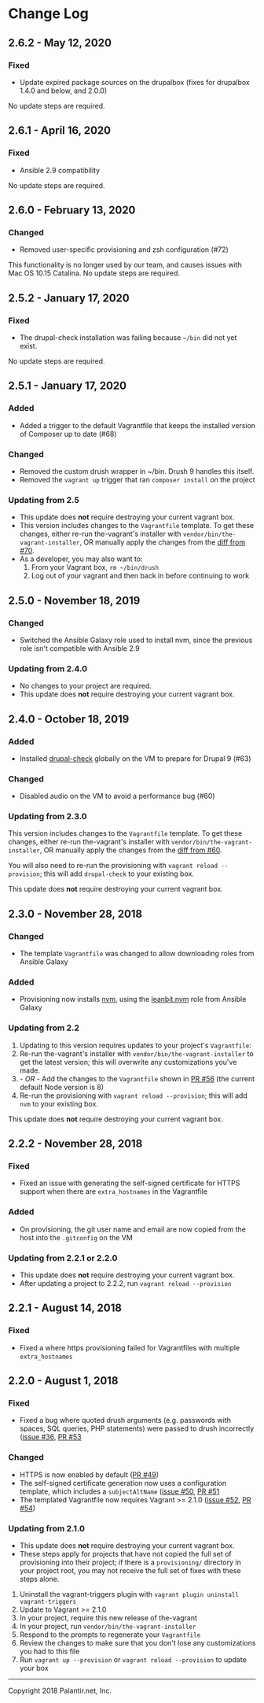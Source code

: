 # Change Log

## 2.6.2 - May 12, 2020

### Fixed

* Update expired package sources on the drupalbox (fixes for drupalbox 1.4.0 and below, and 2.0.0)

No update steps are required.

## 2.6.1 - April 16, 2020

### Fixed

* Ansible 2.9 compatibility

No update steps are required.

## 2.6.0 - February 13, 2020

### Changed

* Removed user-specific provisioning and zsh configuration (#72)

This functionality is no longer used by our team, and causes issues with Mac OS 10.15 Catalina. No update steps are required.

## 2.5.2 - January 17, 2020

### Fixed

* The drupal-check installation was failing because `~/bin` did not yet exist.

No update steps are required.

## 2.5.1 - January 17, 2020

### Added

* Added a trigger to the default Vagrantfile that keeps the installed version of Composer up to date (#68)

### Changed

* Removed the custom drush wrapper in ~/bin. Drush 9 handles this itself.
* Removed the `vagrant up` trigger that ran `composer install` on the project

### Updating from 2.5

* This update does **not** require destroying your current vagrant box.
* This version includes changes to the `Vagrantfile` template. To get these changes, either re-run the-vagrant's installer with `vendor/bin/the-vagrant-installer`, OR manually apply the changes from the [diff from #70](https://github.com/palantirnet/the-vagrant/pull/70/files).
* As a developer, you may also want to:
  1. From your Vagrant box, `rm ~/bin/drush`
  2. Log out of your vagrant and then back in before continuing to work

## 2.5.0 - November 18, 2019

### Changed

* Switched the Ansible Galaxy role used to install nvm, since the previous role isn't compatible with Ansible 2.9

### Updating from 2.4.0

* No changes to your project are required.
* This update does **not** require destroying your current vagrant box.

## 2.4.0 - October 18, 2019

### Added

* Installed [drupal-check](https://github.com/mglaman/drupal-check) globally on the VM to prepare for Drupal 9 (#63)

### Changed

* Disabled audio on the VM to avoid a performance bug (#60)

### Updating from 2.3.0

This version includes changes to the `Vagrantfile` template. To get these changes, either re-run the-vagrant's installer with `vendor/bin/the-vagrant-installer`, OR manually apply the changes from the [diff from #60](https://github.com/palantirnet/the-vagrant/pull/60/files).

You will also need to re-run the provisioning with `vagrant reload --provision`; this will add `drupal-check` to your existing box.

This update does **not** require destroying your current vagrant box.

## 2.3.0 - November 28, 2018

### Changed

* The template `Vagrantfile` was changed to allow downloading roles from Ansible Galaxy

### Added

* Provisioning now installs [nvm](https://github.com/creationix/nvm), using the [leanbit.nvm](https://github.com/leanbit/ansible-nvm) role from Ansible Galaxy

### Updating from 2.2

1. Updating to this version requires updates to your project's `Vagrantfile`:
  1. Re-run the-vagrant's installer with `vendor/bin/the-vagrant-installer` to get the latest version; this will overwrite any customizations you've made.
  2. _- OR -_ Add the changes to the `Vagrantfile` shown in [PR #56](https://github.com/palantirnet/the-vagrant/pull/56/files#diff-560ad909e5c24f0a4d43fed0aec59079) (the current default Node version is 8)
2. Re-run the provisioning with `vagrant reload --provision`; this will add `nvm` to your existing box.

This update does **not** require destroying your current vagrant box.

## 2.2.2 - November 28, 2018

### Fixed

* Fixed an issue with generating the self-signed certificate for HTTPS support when there are `extra_hostnames` in the Vagrantfile

### Added

* On provisioning, the git user name and email are now copied from the host into the `.gitconfig` on the VM

### Updating from 2.2.1 or 2.2.0

* This update does **not** require destroying your current vagrant box.
* After updating a project to 2.2.2, run `vagrant reload --provision`


## 2.2.1 - August 14, 2018

### Fixed

* Fixed a where https provisioning failed for Vagrantfiles with multiple `extra_hostnames`

## 2.2.0 - August 1, 2018

### Fixed

* Fixed a bug where quoted drush arguments (e.g. passwords with spaces, SQL queries, PHP statements) were passed to drush incorrectly ([issue #36](https://github.com/palantirnet/the-vagrant/issues/36), [PR #53](https://github.com/palantirnet/the-vagrant/pull/53)

### Changed

* HTTPS is now enabled by default ([PR #49](https://github.com/palantirnet/the-vagrant/pull/49))
* The self-signed certificate generation now uses a configuration template, which includes a `subjectAltName` ([issue #50](https://github.com/palantirnet/the-vagrant/issues/50), [PR #51](https://github.com/palantirnet/the-vagrant/pull/51)
* The templated Vagrantfile now requires Vagrant >= 2.1.0 ([issue #52](https://github.com/palantirnet/the-vagrant/issues/52), [PR #54](https://github.com/palantirnet/the-vagrant/pull/54))

### Updating from 2.1.0

* This update does **not** require destroying your current vagrant box.
* These steps apply for projects that have not copied the full set of provisioning into their project; if there is a `provisioning/` directory in your project root, you may not receive the full set of fixes with these steps alone.

1. Uninstall the vagrant-triggers plugin with `vagrant plugin uninstall vagrant-triggers`
1. Update to Vagrant >= 2.1.0
1. In your project, require this new release of the-vagrant
1. In your project, run `vendor/bin/the-vagrant-installer`
1. Respond to the prompts to regenerate your `Vagrantfile`
1. Review the changes to make sure that you don't lose any customizations you had to this file
1. Run `vagrant up --provision` or `vagrant reload --provision` to update your box

----
Copyright 2018 Palantir.net, Inc.
